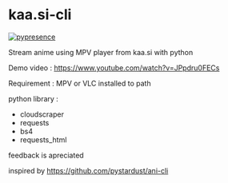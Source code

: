 # kaa.si-cli
[![pypresence](https://img.shields.io/badge/using-pypresence-00bb88.svg?style=for-the-badge&logo=discord&logoWidth=20)](https://github.com/qwertyquerty/pypresence)

Stream anime using MPV player from kaa.si with python

Demo video : https://www.youtube.com/watch?v=JPpdru0FECs

Requirement :
MPV or VLC installed to path

python library :
- cloudscraper
- requests
- bs4
- requests_html

feedback is apreciated

inspired by https://github.com/pystardust/ani-cli
